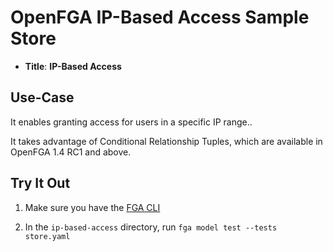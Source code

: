 # OpenFGA IP-Based Access Sample Store

* **Title**: **IP-Based Access** 

## Use-Case

It enables granting access for users in a specific IP range.. 

It takes advantage of Conditional Relationship Tuples, which are available in OpenFGA 1.4 RC1 and above.

## Try It Out

1. Make sure you have the [FGA CLI](https://github.com/openfga/cli/?tab=readme-ov-file#installation)

2. In the `ip-based-access` directory, run `fga model test --tests store.yaml`

